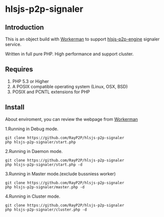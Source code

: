 # hlsjs-p2p-signaler
## Introduction
This is an object build with [Workerman](https://github.com/walkor/Workerman "Workerman") to support [hlsjs-p2p-engine](https://github.com/cdnbye/hlsjs-p2p-engine "hlsjs-p2p-engine") signaler service.

Written in full pure PHP. High performance and support cluster.

## Requires
1. PHP 5.3 or Higher
2. A POSIX compatible operating system (Linux, OSX, BSD)
3. POSIX and PCNTL extensions for PHP

## Install
About enviroment, you can review the webpage from [Workerman](http://www.workerman.com "Workerman")

1.Running in Debug mode.

    git clone https://github.com/RayP2P/hlsjs-p2p-signaler
	php hlsjs-p2p-signaler/start.php

2.Running in Daemon mode.

    git clone https://github.com/RayP2P/hlsjs-p2p-signaler
	php hlsjs-p2p-signaler/start.php -d
	
3.Running in Master mode.(exclude bussniess worker)

    git clone https://github.com/RayP2P/hlsjs-p2p-signaler
	php hlsjs-p2p-signaler/master.php -d
	
4.Running in Cluster mode.

    git clone https://github.com/RayP2P/hlsjs-p2p-signaler
	php hlsjs-p2p-signaler/cluster.php -d